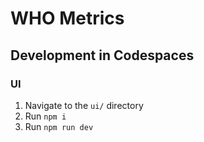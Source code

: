 # WHO Metrics

## Development in Codespaces

### UI
1. Navigate to the `ui/` directory
2. Run `npm i`
3. Run `npm run dev`

<!-- TODO: Add min requirements and deployment steps -->
